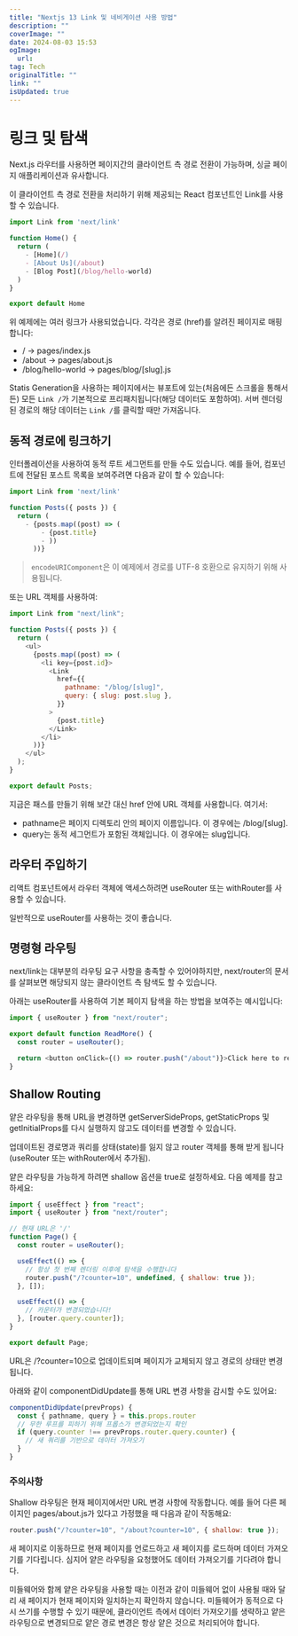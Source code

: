 ```yaml
---
title: "Nextjs 13 Link 및 네비게이션 사용 방법"
description: ""
coverImage: ""
date: 2024-08-03 15:53
ogImage: 
  url: 
tag: Tech
originalTitle: ""
link: ""
isUpdated: true
---
```






# 링크 및 탐색

Next.js 라우터를 사용하면 페이지간의 클라이언트 측 경로 전환이 가능하며, 싱글 페이지 애플리케이션과 유사합니다.

이 클라이언트 측 경로 전환을 처리하기 위해 제공되는 React 컴포넌트인 Link를 사용할 수 있습니다.

```js
import Link from 'next/link'

function Home() {
  return (
    - [Home](/)
    - [About Us](/about)
    - [Blog Post](/blog/hello-world)
  )
}

export default Home
```

<div class="content-ad"></div>

위 예제에는 여러 링크가 사용되었습니다. 각각은 경로 (href)를 알려진 페이지로 매핑합니다:

- / → pages/index.js
- /about → pages/about.js
- /blog/hello-world → pages/blog/[slug].js

Statis Generation을 사용하는 페이지에서는 뷰포트에 있는(처음에든 스크롤을 통해서든) 모든 `Link /`가 기본적으로 프리패치됩니다(해당 데이터도 포함하여). 서버 렌더링된 경로의 해당 데이터는 `Link /`를 클릭할 때만 가져옵니다.

## 동적 경로에 링크하기

<div class="content-ad"></div>

인터폴레이션을 사용하여 동적 루트 세그먼트를 만들 수도 있습니다. 예를 들어, 컴포넌트에 전달된 포스트 목록을 보여주려면 다음과 같이 할 수 있습니다:

```js
import Link from 'next/link'

function Posts({ posts }) {
  return (
    - {posts.map((post) => (
        - {post.title}
        - ))
      ))}
```

> `encodeURIComponent`은 이 예제에서 경로를 UTF-8 호환으로 유지하기 위해 사용됩니다.

또는 URL 객체를 사용하여:

<div class="content-ad"></div>

```js
import Link from "next/link";

function Posts({ posts }) {
  return (
    <ul>
      {posts.map((post) => (
        <li key={post.id}>
          <Link
            href={{
              pathname: "/blog/[slug]",
              query: { slug: post.slug },
            }}
          >
            {post.title}
          </Link>
        </li>
      ))}
    </ul>
  );
}

export default Posts;
```

지금은 패스를 만들기 위해 보간 대신 href 안에 URL 객체를 사용합니다. 여기서:

- pathname은 페이지 디렉토리 안의 페이지 이름입니다. 이 경우에는 /blog/[slug].
- query는 동적 세그먼트가 포함된 객체입니다. 이 경우에는 slug입니다.

## 라우터 주입하기

<div class="content-ad"></div>

리액트 컴포넌트에서 라우터 객체에 액세스하려면 useRouter 또는 withRouter를 사용할 수 있습니다.

일반적으로 useRouter를 사용하는 것이 좋습니다.

## 명령형 라우팅

next/link는 대부분의 라우팅 요구 사항을 충족할 수 있어야하지만, next/router의 문서를 살펴보면 해당되지 않는 클라이언트 측 탐색도 할 수 있습니다.

<div class="content-ad"></div>

아래는 useRouter를 사용하여 기본 페이지 탐색을 하는 방법을 보여주는 예시입니다:

```js
import { useRouter } from "next/router";

export default function ReadMore() {
  const router = useRouter();

  return <button onClick={() => router.push("/about")}>Click here to read more</button>;
}
```

## Shallow Routing

얕은 라우팅을 통해 URL을 변경하면 getServerSideProps, getStaticProps 및 getInitialProps를 다시 실행하지 않고도 데이터를 변경할 수 있습니다.

<div class="content-ad"></div>

업데이트된 경로명과 쿼리를 상태(state)를 잃지 않고 router 객체를 통해 받게 됩니다 (useRouter 또는 withRouter에서 추가됨).

얕은 라우팅을 가능하게 하려면 shallow 옵션을 true로 설정하세요. 다음 예제를 참고하세요:

```js
import { useEffect } from "react";
import { useRouter } from "next/router";

// 현재 URL은 '/'
function Page() {
  const router = useRouter();

  useEffect(() => {
    // 항상 첫 번째 렌더링 이후에 탐색을 수행합니다
    router.push("/?counter=10", undefined, { shallow: true });
  }, []);

  useEffect(() => {
    // 카운터가 변경되었습니다!
  }, [router.query.counter]);
}

export default Page;
```

URL은 /?counter=10으로 업데이트되며 페이지가 교체되지 않고 경로의 상태만 변경됩니다.

<div class="content-ad"></div>

아래와 같이 componentDidUpdate를 통해 URL 변경 사항을 감시할 수도 있어요:

```js
componentDidUpdate(prevProps) {
  const { pathname, query } = this.props.router
  // 무한 루프를 피하기 위해 프롭스가 변경되었는지 확인
  if (query.counter !== prevProps.router.query.counter) {
    // 새 쿼리를 기반으로 데이터 가져오기
  }
}
```

### 주의사항

Shallow 라우팅은 현재 페이지에서만 URL 변경 사항에 작동합니다. 예를 들어 다른 페이지인 pages/about.js가 있다고 가정했을 때 다음과 같이 작동해요:

<div class="content-ad"></div>

```js
router.push("/?counter=10", "/about?counter=10", { shallow: true });
```

새 페이지로 이동하므로 현재 페이지를 언로드하고 새 페이지를 로드하며 데이터 가져오기를 기다립니다. 심지어 얕은 라우팅을 요청했어도 데이터 가져오기를 기다려야 합니다.

미들웨어와 함께 얕은 라우팅을 사용할 때는 이전과 같이 미들웨어 없이 사용될 때와 달리 새 페이지가 현재 페이지와 일치하는지 확인하지 않습니다. 미들웨어가 동적으로 다시 쓰기를 수행할 수 있기 때문에, 클라이언트 측에서 데이터 가져오기를 생략하고 얕은 라우팅으로 변경되므로 얕은 경로 변경은 항상 얕은 것으로 처리되어야 합니다.

<div class="content-ad"></div>
